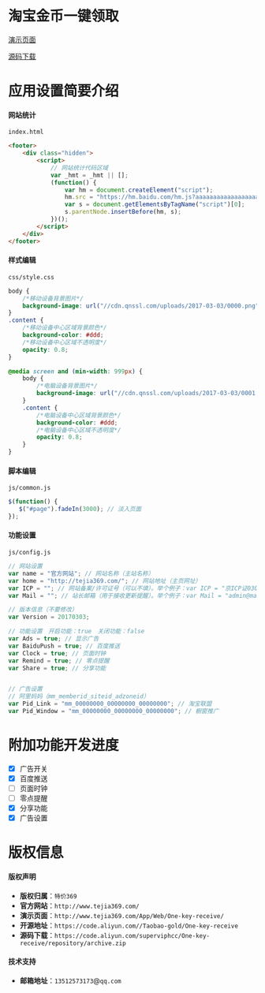 # 淘宝金币一键领取
<a href="http://www.tejia369.com/App/Web/One-key-receive/" target="_blank">演示页面</a>

[源码下载](https://code.aliyun.com/Taobao-gold/One-key-receive/repository/archive.zip?ref=master)

# 应用设置简要介绍
#### 网站统计
`index.html`
```html
<footer>
    <div class="hidden">
        <script>
            // 网站统计代码区域
            var _hmt = _hmt || [];
            (function() {
                var hm = document.createElement("script");
                hm.src = "https://hm.baidu.com/hm.js?aaaaaaaaaaaaaaaaaaaaaaaaaaaaaaaa";
                var s = document.getElementsByTagName("script")[0];
                s.parentNode.insertBefore(hm, s);
            })();
        </script>
    </div>
</footer>
```
#### 样式编辑
`css/style.css`
```css
body {
    /*移动设备背景图片*/
    background-image: url("//cdn.qnssl.com/uploads/2017-03-03/0000.png");
}
.content {
    /*移动设备中心区域背景颜色*/
    background-color: #ddd;
    /*移动设备中心区域不透明度*/
    opacity: 0.8;
}

@media screen and (min-width: 999px) {
    body {
        /*电脑设备背景图片*/
        background-image: url("//cdn.qnssl.com/uploads/2017-03-03/0001.png");
    }
    .content {
        /*电脑设备中心区域背景颜色*/
        background-color: #ddd;
        /*电脑设备中心区域不透明度*/
        opacity: 0.8;
    }
}
```

#### 脚本编辑
`js/common.js`
```javascript
$(function() {
   $("#page").fadeIn(3000); // 淡入页面
});
```

#### 功能设置
`js/config.js`
```javascript
// 网站设置
var name = "官方网站"; // 网站名称（主站名称）
var home = "http://tejia369.com/"; // 网站地址（主页网址）
var ICP = ""; // 网站备案/许可证号（可以不填）。举个例子：var ICP = "京ICP证030173号-1";
var Mail = ""; // 站长邮箱（用于接收更新提醒）。举个例子：var Mail = "admin@mail.com";

// 版本信息（不要修改）
var Version = 20170303;

// 功能设置　开启功能：true　关闭功能：false
var Ads = true; // 显示广告
var BaiduPush = true; // 百度推送
var Clock = true; // 页面时钟
var Remind = true; // 零点提醒
var Share = true; // 分享功能


// 广告设置
// 阿里妈妈（mm_memberid_siteid_adzoneid）
var Pid_Link = "mm_00000000_00000000_00000000"; // 淘宝联盟
var Pid_Window = "mm_00000000_00000000_00000000"; // 橱窗推广
```

# 附加功能开发进度
- [x] 广告开关
- [x] 百度推送
- [ ] 页面时钟
- [ ] 零点提醒
- [x] 分享功能
- [x] 广告设置

# 版权信息
#### 版权声明
- **版权归属**：`特价369`
- **官方网站**：`http://www.tejia369.com/`
- **演示页面**：`http://www.tejia369.com/App/Web/One-key-receive/`
- **开源地址**：`https://code.aliyun.com//Taobao-gold/One-key-receive`
- **源码下载**：`https://code.aliyun.com/superviphcc/One-key-receive/repository/archive.zip`

#### 技术支持
- **邮箱地址**：`13512573173`@`qq.com`
